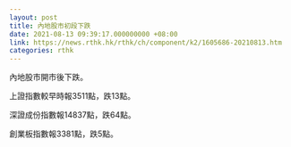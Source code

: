 ```yaml
---
layout: post
title: 內地股市初段下跌
date: 2021-08-13 09:39:17.000000000 +08:00
link: https://news.rthk.hk/rthk/ch/component/k2/1605686-20210813.htm
categories: rthk
---
```


內地股市開市後下跌。

上證指數較早時報3511點，跌13點。

深證成份指數報14837點，跌64點。

創業板指數報3381點，跌5點。
